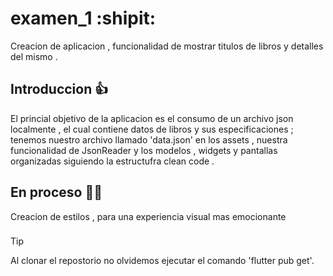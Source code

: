 # examen_1 :shipit:

Creacion de aplicacion , funcionalidad de mostrar titulos de libros y detalles del mismo .

## Introduccion :+1:

El princial objetivo de la aplicacion es el consumo de un archivo json localmente , el cual contiene datos de libros y sus especificaciones ; tenemos nuestro archivo llamado 'data.json' en los assets , nuestra funcionalidad de JsonReader y los modelos , widgets y pantallas organizadas siguiendo la estructufra clean code . 

## En proceso :man_technologist:

Creacion de estilos , para una experiencia visual mas emocionante

###                                

> [!TIP]
> Al clonar el repostorio no olvidemos ejecutar el comando 'flutter pub get'.